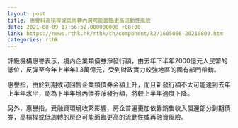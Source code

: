 ```yaml
---
layout: post
title: 惠譽料高槓桿或低周轉內房可能面臨更高流動性風險
date: 2021-08-09 17:56:52.000000000 +08:00
link: https://news.rthk.hk/rthk/ch/component/k2/1605066-20210809.htm
categories: rthk
---
```


評級機構惠譽表示，境內企業類債券淨發行額，由去年下半年2000億元人民幣的低位，反彈至今年上半年1.3萬億元，受到財政實力較強地區的國有部門帶動。

惠譽指，由於到期或可回售企業類債券金額上升，而且新發行額不太可能達到去年上半年水平，認為下半年境內債券淨發行額，將較上半年適度下降。

另外，惠譽指，受融資環境收緊影響，房企普遍更加依靠銷售收入償還部分到期債券，高槓桿或低周轉的房企可能面臨更高的流動性或再融資風險。
